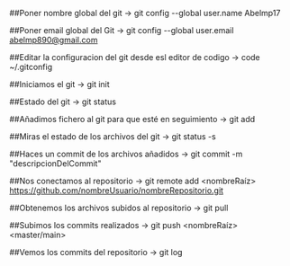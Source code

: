 ##Poner nombre global del git ->
        git config --global user.name Abelmp17

##Poner email global del Git ->
        git config --global user.email abelmp890@gmail.com

##Editar la configuracion del git desde esl editor de codigo ->
        code ~/.gitconfig 

##Iniciamos el git ->
        git init 

##Estado del git ->
        git status

##Añadimos fichero al git para que esté en seguimiento ->
        git add <fichero>

##Miras el estado de los archivos del git ->
        git status -s

##Haces un commit de los archivos añadidos ->
        git commit -m "descripcionDelCommit"

##Nos conectamos al repositorio ->
        git remote add <nombreRaíz> https://github.com/nombreUsuario/nombreRepositorio.git

##Obtenemos los archivos subidos al repositorio ->
        git pull

##Subimos los commits realizados ->
        git push <nombreRaíz> <master/main>
  
##Vemos los commits del repositorio ->
        git log
